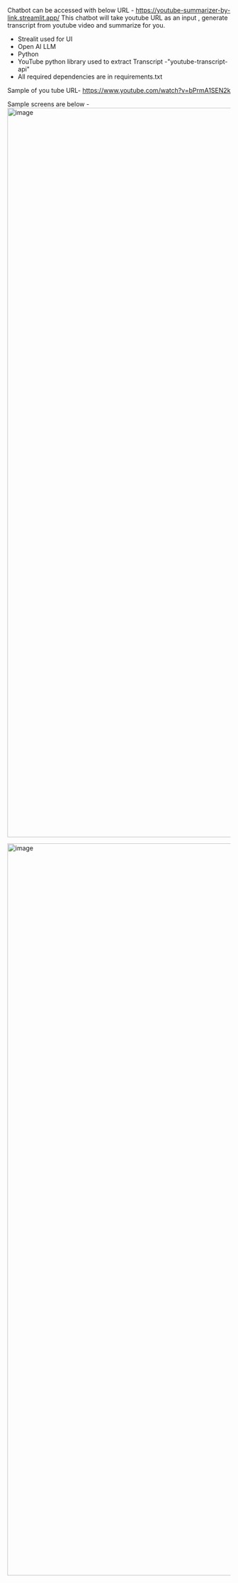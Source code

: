 Chatbot can be accessed with below URL - https://youtube-summarizer-by-link.streamlit.app/
This chatbot will take youtube URL as an input , generate transcript from youtube video and summarize for you.
 - Strealit used for UI
 - Open AI LLM
 - Python
 - YouTube python library used to extract Transcript  -"youtube-transcript-api"
 - All required dependencies are in requirements.txt

Sample of you tube URL- https://www.youtube.com/watch?v=bPrmA1SEN2k

Sample screens are below -
<img width="1647" alt="image" src="https://github.com/user-attachments/assets/adf1e976-fd0b-4bcd-8ad0-047ff7b1d604" />


<img width="1653" alt="image" src="https://github.com/user-attachments/assets/c556d313-d6e6-4a68-8e21-abfad27cd13d" />

